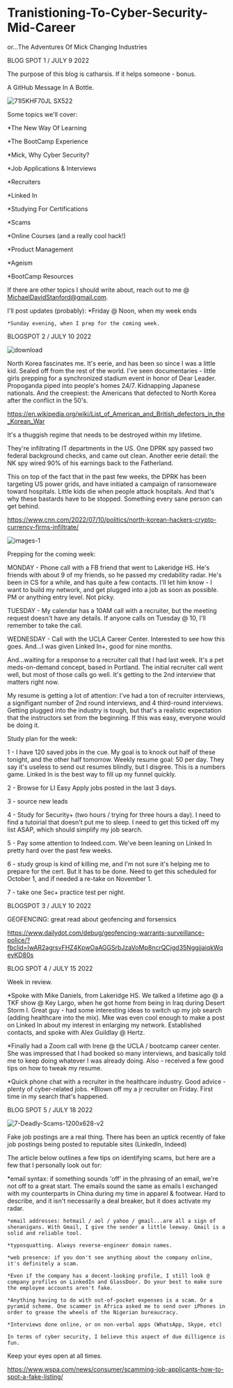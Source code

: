 # Tranistioning-To-Cyber-Security-Mid-Career
or...The Adventures Of Mick Changing Industries


BLOG SPOT 1 / JULY 9 2022

The purpose of this blog is catharsis. If it helps someone - bonus. 

A GitHub Message In A Bottle. 

![71I5KHF70JL _SX522_](https://user-images.githubusercontent.com/99157857/178168130-6a175657-e7d4-4f9d-82e0-998c80a1ba22.jpg)





Some topics we'll cover:



  *The New Way Of Learning

  *The BootCamp Experience

  *Mick, Why Cyber Security?

  *Job Applications & Interviews

  *Recruiters

  *Linked In

  *Studying For Certifications

  *Scams

  *Online Courses (and a really cool hack!)

  *Product Management

  *Ageism 

  *BootCamp Resources
  
  If there are other topics I should write about, reach out to me @ MichaelDavidStanford@gmail.com.








I'll post updates (probably):
    *Friday @ Noon, when my week ends
    
    *Sunday evening, when I prep for the coming week.
    

 



BLOGSPOT 2 / JULY 10 2022


 ![download](https://user-images.githubusercontent.com/99157857/178163629-4dc7d589-71ba-4d8d-8461-9725bad0ebe7.jpg)
 
North Korea fascinates me. It's eerie, and has been so since I was a little kid. Sealed off from the rest of the world.
I've seen documentaries - little girls prepping for a synchronized stadium event in honor of Dear Leader. Propoganda piped into people's homes 24/7. Kidnapping Japanese nationals. And the creepiest: the Americans that defected to North Korea after the conflict in the 50's. 


https://en.wikipedia.org/wiki/List_of_American_and_British_defectors_in_the_Korean_War



It's a thuggish regime that needs to be destroyed within my lifetime.

They're infiltrating IT departments in the US. One DPRK spy passed two federal background checks, and came out clean. Another eerie detail: the NK spy wired 90% of his earnings back to the Fatherland. 

This on top of the fact that in the past few weeks, the DPRK has been targeting US power grids, and have initiated a campaign of ransomeware toward hospitals. Little kids die when people attack hospitals. And that's why these bastards have to be stopped.
Something every sane person can get behind.


    

https://www.cnn.com/2022/07/10/politics/north-korean-hackers-crypto-currency-firms-infiltrate/

![images-1](https://user-images.githubusercontent.com/99157857/178171225-9b52d704-9ee3-4a20-a4dd-0375349dcd90.jpg)






Prepping for the coming week:

MONDAY - Phone call with a FB friend that went to Lakeridge HS. He's friends with about 9 of my friends, so he passed my credability radar. He's been in CS for a while, and has quite a few contacts. I'll let him know - I want to build my network, and get plugged into a job as soon as possible. PM or anything entry level. Not picky.

TUESDAY - My calendar has a 10AM call with a recruiter, but the meeting request doesn't have any details. If anyone calls on Tuesday @ 10, I'll remember to take the call.

WEDNESDAY - Call with the UCLA Career Center. Interested to see how this goes. And...I was given Linked In+, good for nine months.

And...waiting for a response to a recruiter call that I had last week. It's a pet meds-on-demand concept, based in Portland. The initial recruiter call went well, but most of those calls go well. It's getting to the 2nd interview that matters right now.


My resume is getting a lot of attention: I've had a ton of recruiter interviews, a signifigant number of 2nd round interviews, and 4 third-round interviews. Getting plugged into the industry is tough, but that's a realistic expectation that the instructors set from the beginning. If this was easy, everyone would be doing it.

Study plan for the week:

1 - I have 120 saved jobs in the cue. My goal is to knock out half of these tonight, and the other half tomorrow. 
Weekly resume goal: 50 per day. They say it's useless to send out resumes blindly, but I disgree. This is a numbers game. Linked In is the best way to fill up my funnel quickly.

2 - Browse for LI Easy Apply jobs posted in the last 3 days. 

3 - source new leads

4 - Study for Security+ (two hours / trying for three hours a day). I need to find a tutoirial that doesn't put me to sleep. I need to get this ticked off my list ASAP, which should simplify my job search. 

5 - Pay some attention to Indeed.com. We've been leaning on Linked In pretty hard over the past few weeks.

6 - study group is kind of killing me, and I'm not sure it's helping me to prepare for the cert. But it has to be done. Need to get this scheduled for October 1, and if needed a re-take on November 1. 

7 - take one Sec+ practice test per night.




BLOGSPOT 3 / JULY 10 2022


GEOFENCING: great read about geofencing and forsensics

  https://www.dailydot.com/debug/geofencing-warrants-surveillance-police/?fbclid=IwAR2agrsvFHZ4KpwOaAGGSrbJzaVoMp8ncrQCjgd35NggjjaiqkWqeyKD80s
  
  
  
  
  BLOG SPOT 4 / JULY 15 2022
  
  Week in review.
  
  *Spoke with Mike Daniels, from Lakeridge HS. We talked a lifetime ago @ a TKF show @ Key Largo, when he got home from being in Iraq during Desert Storm I. Great guy - had some interesting ideas to switch up my job search (adding healthcare into the mix). Mke was even cool enough to make a post on Linked In about my interest in enlarging my network. Established contacts, and spoke with Alex Guildlay @ Hertz.
  
  *Finally had a Zoom call with Irene @ the UCLA / bootcamp career center. She was impressed that I had booked so many interviews, and basically told me to keep doing whatever I was already doing. Also - received a few good tips on how to tweak my resume. 
  
  *Quick phone chat with a recruiter in the healthcare industry. Good advice - plenty of cyber-related jobs.
  *Blown off my a jr recruiter on Friday. First time in my search that's happened.
  
   BLOG SPOT 5 / JULY 18 2022
  
   ![7-Deadly-Scams-1200x628-v2](https://user-images.githubusercontent.com/99157857/179635339-1dbadc89-9093-43d8-9a99-dfb070fb6d2b.png) 
 
 
 
 
Fake job postings are a real thing. There has been an uptick recently of fake job postings being posted to reputable sites (LinkedIn, Indeed)

The article below outlines a few tips on identifying scams, but here are a few that I personally look out for:

 *email syntax: if something sounds 'off' in the phrasing of an email, we're not off to a great start. The emails sound the same as emails I exchanged with my counterparts in China during my time in apparel & footwear. Hard to describe, and it isn't necessarily a deal breaker, but it does activate my radar.
 
    *email addresses: hotmail / aol / yahoo / gmail...are all a sign of shenanigans. With Gmail, I give the sender a little leeway. Gmail is a solid and reliable tool.
    
    *typosquatting. Always reverse-engineer domain names. 
    
    *web presence: if you don't see anything about the company online, it's definitely a scam.
    
    *Even if the company has a decent-looking profile, I still look @ company profiles on LinkedIn and GlassDoor. Do your best to make sure the employee accounts aren't fake. 
    
    *Anything having to do with out-of-pocket expenses is a scam. Or a pyramid scheme. One scammer in Africa asked me to send over iPhones in order to grease the wheels of the Nigerian bureaucracy. 

    *Interviews done online, or on non-verbal apps (WhatsApp, Skype, etc)
    
    In terms of cyber security, I believe this aspect of due dilligence is fun.
    
   Keep your eyes open at all times. 
  
  


  
  
  
  
  https://www.wspa.com/news/consumer/scamming-job-applicants-how-to-spot-a-fake-listing/
  
  
